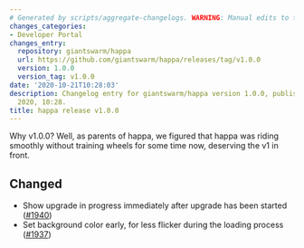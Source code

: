 ```yaml
---
# Generated by scripts/aggregate-changelogs. WARNING: Manual edits to this files will be overwritten.
changes_categories:
- Developer Portal
changes_entry:
  repository: giantswarm/happa
  url: https://github.com/giantswarm/happa/releases/tag/v1.0.0
  version: 1.0.0
  version_tag: v1.0.0
date: '2020-10-21T10:28:03'
description: Changelog entry for giantswarm/happa version 1.0.0, published on 21 October
  2020, 10:28.
title: happa release v1.0.0
---
```


Why v1.0.0? Well, as parents of happa, we figured that happa was riding smoothly without training wheels for some time now, deserving the v1 in front.

## Changed

- Show upgrade in progress immediately after upgrade has been started ([#1940](https://github.com/giantswarm/happa/pull/1940))
- Set background color early, for less flicker during the loading process ([#1937](https://github.com/giantswarm/happa/pull/1937))

